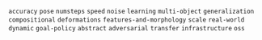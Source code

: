 `accuracy` `pose` `numsteps` `speed` `noise` `learning` `multi-object` `generalization` `compositional` `deformations` `features-and-morphology` `scale` `real-world` `dynamic` `goal-policy` `abstract` `adversarial` `transfer` `infrastructure` `oss`